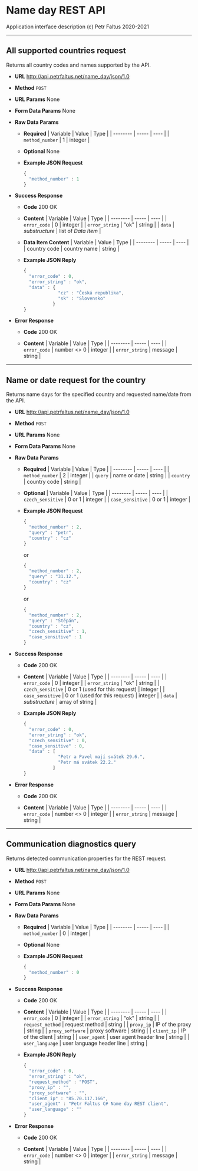# Name day REST API
Application interface description
(c) Petr Faltus 2020-2021

---
## All supported countries request
Returns all country codes and names supported by the API.

-   **URL**
    <http://api.petrfaltus.net/name_day/json/1.0>

-   **Method**
    `POST`

-   **URL Params**
    None

-   **Form Data Params**
    None

-   **Raw Data Params**
    -   **Required**
        | Variable        | Value | Type    |
        | --------        | ----- | ----    |
        | `method_number` | 1     | integer |

    -   **Optional**
        None

    -   **Example JSON Request**
        ```javascript
        {
          "method_number" : 1
        }
        ```

-   **Success Response**
    -   **Code**
        200 OK

    -   **Content**
        | Variable       | Value          | Type                |
        | --------       | -----          | ----                |
        | `error_code`   | 0              | integer             |
        | `error_string` | "ok"           | string              |
        | `data`         | *substructure* | list of *Data Item* |

    -   **Data Item Content**
        | Variable     | Value        | Type   |
        | --------     | -----        | ----   |
        | country code | country name | string |

    -   **Example JSON Reply**
        ```javascript
        {
          "error_code" : 0,
          "error_string" : "ok",
          "data" : {
                     "cz" : "Česká republika",
                     "sk" : "Slovensko"
                   }
        }
        ```

-   **Error Response**
    -   **Code**
        200 OK

    -   **Content**
        | Variable       | Value       | Type    |
        | --------       | -----       | ----    |
        | `error_code`   | number <> 0 | integer |
        | `error_string` | message     | string  |

---
## Name or date request for the country
Returns name days for the specified country and requested name/date from the API.

-   **URL**
    <http://api.petrfaltus.net/name_day/json/1.0>

-   **Method**
    `POST`

-   **URL Params**
    None

-   **Form Data Params**
    None

-   **Raw Data Params**
    -   **Required**
        | Variable        | Value        | Type    |
        | --------        | -----        | ----    |
        | `method_number` | 2            | integer |
        | `query`         | name or date | string  |
        | `country`       | country code | string  |

    -   **Optional**
        | Variable          | Value  | Type    |
        | --------          | -----  | ----    |
        | `czech_sensitive` | 0 or 1 | integer |
        | `case_sensitive`  | 0 or 1 | integer |

    -   **Example JSON Request**
        ```javascript
        {
          "method_number" : 2,
          "query" : "petr",
          "country" : "cz"
        }
        ```
        or
        ```javascript
        {
          "method_number" : 2,
          "query" : "31.12.",
          "country" : "cz"
        }
        ```
        or
        ```javascript
        {
          "method_number" : 2,
          "query" : "Štěpán",
          "country" : "cz",
          "czech_sensitive" : 1,
          "case_sensitive" : 1
        }
        ```

-   **Success Response**
    -   **Code**
        200 OK

    -   **Content**
        | Variable          | Value                          | Type            |
        | --------          | -----                          | ----            |
        | `error_code`      | 0                              | integer         |
        | `error_string`    | "ok"                           | string          |
        | `czech_sensitive` | 0 or 1 (used for this request) | integer         |
        | `case_sensitive`  | 0 or 1 (used for this request) | integer         |
        | `data`            | *substructure*                 | array of string |

    -   **Example JSON Reply**
        ```javascript
        {
          "error_code" : 0,
          "error_string" : "ok",
          "czech_sensitive" : 0,
          "case_sensitive" : 0,
          "data" : [
                     "Petr a Pavel mají svátek 29.6.",
                     "Petr má svátek 22.2."
                   ]
        }
        ```

-   **Error Response**
    -   **Code**
        200 OK

    -   **Content**
        | Variable       | Value       | Type    |
        | --------       | -----       | ----    |
        | `error_code`   | number <> 0 | integer |
        | `error_string` | message     | string  |

---
## Communication diagnostics query
Returns detected communication properties for the REST request.

-   **URL**
    <http://api.petrfaltus.net/name_day/json/1.0>

-   **Method**
    `POST`

-   **URL Params**
    None

-   **Form Data Params**
    None

-   **Raw Data Params**
    -   **Required**
        | Variable        | Value | Type    |
        | --------        | ----- | ----    |
        | `method_number` | 0     | integer |

    -   **Optional**
        None

    -   **Example JSON Request**
        ```javascript
        {
          "method_number" : 0
        }
        ```

-   **Success Response**
    -   **Code**
        200 OK

    -   **Content**
        | Variable         | Value                     | Type    |
        | --------         | -----                     | ----    |
        | `error_code`     | 0                         | integer |
        | `error_string`   | "ok"                      | string  |
        | `request_method` | request method            | string  |
        | `proxy_ip`       | IP of the proxy           | string  |
        | `proxy_software` | proxy software            | string  |
        | `client_ip`      | IP of the client          | string  |
        | `user_agent`     | user agent header line    | string  |
        | `user_language`  | user language header line | string  |

    -   **Example JSON Reply**
        ```javascript
        {
          "error_code" : 0,
          "error_string" : "ok",
          "request_method" : "POST",
          "proxy_ip" : "",
          "proxy_software" : "",
          "client_ip" : "85.70.117.166",
          "user_agent" : "Petr Faltus C# Name day REST client",
          "user_language" : ""
        }
        ```

-   **Error Response**
    -   **Code**
        200 OK

    -   **Content**
        | Variable       | Value       | Type    |
        | --------       | -----       | ----    |
        | `error_code`   | number <> 0 | integer |
        | `error_string` | message     | string  |

